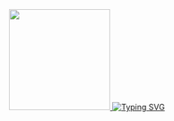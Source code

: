 <div align="center">
  <a href="https://github.com/EzequisevlA">
  <img height="180em" src="https://github-readme-stats.vercel.app/api?username=EzequisevlA&show_icons=true&theme=dark&include_all_commits=true&count_private=true"/>
    <a href="https://git.io/typing-svg"><img src="https://readme-typing-svg.demolab.com?font=Fira+Code&pause=1000&color=95F718&random=false&width=435&lines=Hello, + I'm Ezequiel" alt="Typing SVG" /></a>
</div>
